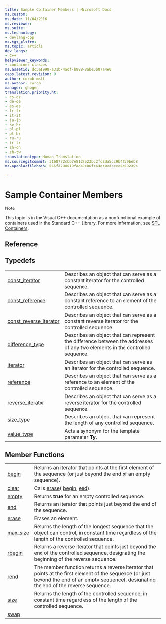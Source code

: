 ```yaml
---
title: Sample Container Members | Microsoft Docs
ms.custom: 
ms.date: 11/04/2016
ms.reviewer: 
ms.suite: 
ms.technology:
- devlang-cpp
ms.tgt_pltfrm: 
ms.topic: article
dev_langs:
- C++
helpviewer_keywords:
- container classes
ms.assetid: dc5a1998-a31b-4adf-b888-8abe5b87a4e0
caps.latest.revision: 9
author: corob-msft
ms.author: corob
manager: ghogen
translation.priority.ht:
- cs-cz
- de-de
- es-es
- fr-fr
- it-it
- ja-jp
- ko-kr
- pl-pl
- pt-br
- ru-ru
- tr-tr
- zh-cn
- zh-tw
translationtype: Human Translation
ms.sourcegitcommit: 3168772cbb7e8127523bc2fc2da5cc9b4f59beb8
ms.openlocfilehash: 565fd738019faa42c06fc64ac0cdbeee6a692394

---
```

# Sample Container Members
> [!NOTE]
>  This topic is in the Visual C++ documentation as a nonfunctional example of containers used in the Standard C++ Library. For more information, see [STL Containers](../standard-library/stl-containers.md).  
  
## Reference  
  
## Typedefs  
  
|||  
|-|-|  
|[const_iterator](../standard-library/container-class-const-iterator.md)|Describes an object that can serve as a constant iterator for the controlled sequence.|  
|[const_reference](../standard-library/container-class-const-reference.md)|Describes an object that can serve as a constant reference to an element of the controlled sequence.|  
|[const_reverse_iterator](../standard-library/container-class-const-reverse-iterator.md)|Describes an object that can serve as a constant reverse iterator for the controlled sequence.|  
|[difference_type](../standard-library/container-class-difference-type.md)|Describes an object that can represent the difference between the addresses of any two elements in the controlled sequence.|  
|[iterator](../standard-library/container-class-iterator.md)|Describes an object that can serve as an iterator for the controlled sequence.|  
|[reference](../standard-library/container-class-reference.md)|Describes an object that can serve as a reference to an element of the controlled sequence.|  
|[reverse_iterator](../standard-library/container-class-reverse-iterator.md)|Describes an object that can serve as a reverse iterator for the controlled sequence.|  
|[size_type](../standard-library/container-class-size-type.md)|Describes an object that can represent the length of any controlled sequence.|  
|[value_type](../standard-library/container-class-value-type.md)|Acts a synonym for the template parameter **Ty**.|  
  
## Member Functions  
  
|||  
|-|-|  
|[begin](../standard-library/container-class-begin.md)|Returns an iterator that points at the first element of the sequence (or just beyond the end of an empty sequence).|  
|[clear](../standard-library/container-class-clear.md)|Calls [erase](../standard-library/container-class-erase.md)( [begin](../standard-library/container-class-begin.md), [end](../standard-library/container-class-end.md)).|  
|[empty](../standard-library/container-class-empty.md)|Returns **true** for an empty controlled sequence.|  
|[end](../standard-library/container-class-end.md)|Returns an iterator that points just beyond the end of the sequence.|  
|[erase](../standard-library/container-class-erase.md)|Erases an element.|  
|[max_size](../standard-library/container-class-max-size.md)|Returns the length of the longest sequence that the object can control, in constant time regardless of the length of the controlled sequence.|  
|[rbegin](../standard-library/container-class-rbegin.md)|Returns a reverse iterator that points just beyond the end of the controlled sequence, designating the beginning of the reverse sequence.|  
|[rend](../standard-library/container-class-rend.md)|The member function returns a reverse iterator that points at the first element of the sequence (or just beyond the end of an empty sequence), designating the end of the reverse sequence.|  
|[size](../standard-library/container-class-size.md)|Returns the length of the controlled sequence, in constant time regardless of the length of the controlled sequence.|  
|[swap](../standard-library/container-class-swap.md)



<!--HONumber=Jan17_HO1-->


